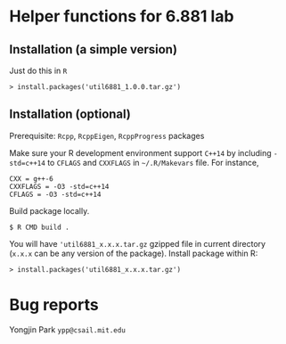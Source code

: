 # Helper functions for 6.881 lab

## Installation (a simple version)

Just do this in `R`
```
> install.packages('util6881_1.0.0.tar.gz')
```

## Installation (optional)

Prerequisite: `Rcpp`, `RcppEigen`, `RcppProgress` packages

Make sure your R development environment support `C++14` by including
`-std=c++14` to `CFLAGS` and `CXXFLAGS` in `~/.R/Makevars` file.
For instance,
```
CXX = g++-6
CXXFLAGS = -O3 -std=c++14
CFLAGS = -O3 -std=c++14
```

Build package locally.
```
$ R CMD build .
```

You will have `'util6881_x.x.x.tar.gz` gzipped file in current directory
(`x.x.x` can be any version of the package).  Install package within
R:

```
> install.packages('util6881_x.x.x.tar.gz')
```

# Bug reports

Yongjin Park `ypp@csail.mit.edu`

